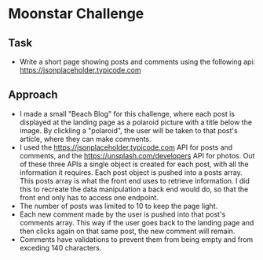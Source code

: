 Moonstar Challenge
==================

Task
----
* Write a short page showing posts and comments using the following api:
https://jsonplaceholder.typicode.com

Approach
--------
* I made a small "Beach Blog" for this challenge, where each post is displayed at the landing page as a polaroid picture with a title below the image. By clickling a "polaroid", the user will be taken to that post's article, where they can make comments.
* I used the https://jsonplaceholder.typicode.com API for posts and comments, and the https://unsplash.com/developers API for photos.
Out of these three APIs a single object is created for each post, with all the information it requires. Each post object is pushed into a posts array. This posts array is what the front end uses to retrieve information.
I did this to recreate the data manipulation a back end would do, so that the front end only has to access one endpoint.
* The number of posts was limited to 10 to keep the page light.
* Each new comment made by the user is pushed into that post's comments array. This way if the user goes back to the landing page and then clicks again on that same post, the new comment will remain.
* Comments have validations to prevent them from being empty and from exceding 140 characters.